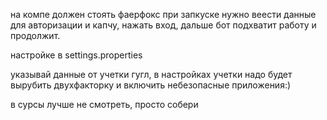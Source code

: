 на компе должен стоять фаерфокс
при запкуске нужно веести данные для авторизации и капчу, нажать вход, дальше бот подхватит работу и продолжит.

настройке в settings.properties

указывай данные от учетки гугл, в настройках учетки надо будет вырубить двухфакторку и включить небезопасные приложения:)

в сурсы лучше не смотреть, просто собери 